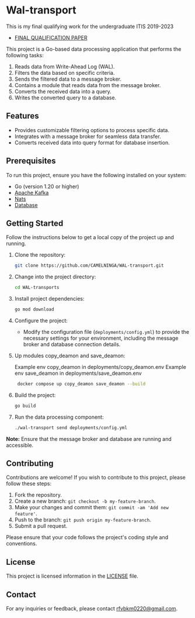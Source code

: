 # Wal-transport
This is my final qualifying work for the undergraduate ITIS 2019-2023

- [FINAL QUALIFICATION PAPER](https://kpfu.ru/student_diplom/10.160.178.20_O6_XX_U9XEGC_8TRNI4Z_G14VV13PK3R4M8TTW05K0S73NAFM7_Aidashev.pdf)

This project is a Go-based data processing application that performs the following tasks:

1. Reads data from Write-Ahead Log (WAL).
2. Filters the data based on specific criteria.
3. Sends the filtered data to a message broker.
4. Contains a module that reads data from the message broker.
5. Converts the received data into a query.
6. Writes the converted query to a database.

## Features

- Provides customizable filtering options to process specific data.
- Integrates with a message broker for seamless data transfer.
- Converts received data into query format for database insertion.

## Prerequisites

To run this project, ensure you have the following installed on your system:

- Go (version 1.20 or higher)
- [Apache Kafka](https://kafka.apache.org/documentation/)
- [Nats](https://docs.nats.io/)
- [Database](https://www.postgresql.org/) 

## Getting Started

Follow the instructions below to get a local copy of the project up and running.

1. Clone the repository:

   ```bash
   git clone https://github.com/CAMELNINGA/WAL-transport.git
   ```

1. Change into the project directory:

   ```bash
   cd WAL-transports
   ```

1. Install project dependencies:

   ```bash
   go mod download
   ```

1. Configure the project:

   - Modify the configuration file (`deployments/config.yml`) to provide the necessary settings for your environment, including the message broker and database connection details.

1. Up modules copy_deamon and save_deamon:
   
    Example env copy_deamon in deployments/copy_deamon.env
    Example env save_deamon in deployments/save_deamon.env

   ```bash
    docker compose up copy_deamon save_deamon --build
   ```


1. Build the project:

   ```bash
   go build 
   ```

1. Run the data processing component:

   ```bash
   ./wal-transport send deployments/config.yml
   ```
   

**Note:** Ensure that the message broker and database are running and accessible.

## Contributing

Contributions are welcome! If you wish to contribute to this project, please follow these steps:

1. Fork the repository.
2. Create a new branch: `git checkout -b my-feature-branch`.
3. Make your changes and commit them: `git commit -am 'Add new feature'`.
4. Push to the branch: `git push origin my-feature-branch`.
5. Submit a pull request.

Please ensure that your code follows the project's coding style and conventions.

## License

This project is licensed information in the [LICENSE](LICENSE) file.

## Contact

For any inquiries or feedback, please contact [rfvbkm0220@gmail.com](mailto:rfvbkm0220@gmail.com).
